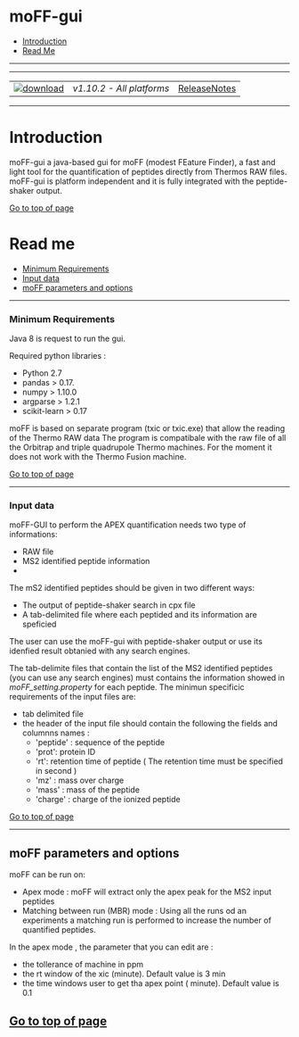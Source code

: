 # moFF-gui #

* [Introduction](#introduction)
* [Read Me](#read-me)

---

---

|   |   |   |
| :------------------------- | :---------------: | :--: |
| [![download](https://github.com/compomic/xx/wiki/images/download_button.png)](link) | *v1.10.2 - All platforms* | [ReleaseNotes](https://github.com/compomics/xx/wiki/ReleaseNotes) |

---

# Introduction #
moFF-gui a java-based gui for moFF (modest FEature Finder), a fast and light tool for the quantification of peptides directly from Thermos RAW files. moFF-gui is platform independent  and it is fully integrated with the peptide-shaker output.

[Go to top of page](#moff-gui)


# Read me #
* [Minimum Requirements](#minimum-requirements)
* [Input data](#input-data)
* [moFF parameters and options](#moFF-parameters-and-options)

---

### Minimum Requirements ###

Java 8 is request to run the gui.

Required python libraries :
- Python 2.7
- pandas  > 0.17.
- numpy > 1.10.0
- argparse > 1.2.1 
- scikit-learn > 0.17

moFF is based on separate program (txic or txic.exe) that allow the reading of the Thermo RAW data 
The program is compatibale with  the raw file of all the Orbitrap and triple quadrupole Thermo machines. 
For the moment it does not work with the Thermo Fusion machine.

[Go to top of page](#moff-gui)

---

### Input data ### 

moFF-GUI  to perform the APEX quantification needs two  type of informations:
 - RAW file 
 - MS2 identified peptide information
 - 
The mS2 identified peptides should be given in two different ways:
- The output of peptide-shaker search in cpx file
- A tab-delimited file where each peptided and its information are speficied

The user can use the moFF-gui with peptide-shaker output or use its idenfied result obtanied with any search engines.

The tab-delimite files that contain the list of the MS2 identified peptides (you can use any search engines) must contains the information showed in *moFF_setting.property* for each peptide. The minimun specificic requirements of the input files are:
- tab delimited file
- the header of the input file should contain the following the fields  and columnns names :  
  - 'peptide' : sequence of the peptide
  - 'prot': protein ID 
  - 'rt': retention time of peptide   ( The retention time must be specified in second )
  - 'mz' : mass over charge
  - 'mass' : mass of the peptide
  - 'charge' : charge of the ionized peptide

[Go to top of page](#moff-gui)

--- 

## moFF parameters and options ###

moFF  can be run on:
- Apex mode : moFF will extract only the apex peak for the MS2 input peptides
- Matching between run (MBR) mode : Using all the runs od an experiments  a matching run is performed to increase the number of quantified peptides.

In the apex mode , the parameter that you can edit are :
 - the tollerance of machine  in ppm
 - the rt window of the xic (minute). Default value is  3  min
 - the time windows user to get tha apex point  ( minute). Default value is 0.1


[Go to top of page](#moff-gui)
---

